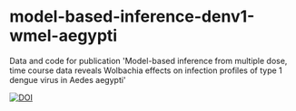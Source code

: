 # model-based-inference-denv1-wmel-aegypti
Data and code for publication 'Model-based inference from multiple dose, time course data reveals Wolbachia effects on infection profiles of type 1 dengue virus in Aedes aegypti'

[![DOI](https://zenodo.org/badge/123297378.svg)](https://zenodo.org/badge/latestdoi/123297378)
